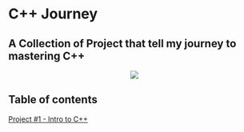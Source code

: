 # C++ Journey
## A Collection of Project that tell my journey to mastering C++

<p align="center">
<img src="https://img.shields.io/badge/Last%20Updated%20On-07%2F26%2F18-brightgreen.svg" />

## Table of contents
[Project #1 - Intro to C++](https://github.com/CircuitAppStudios/CPP-Journey/tree/master/Project%20One)
